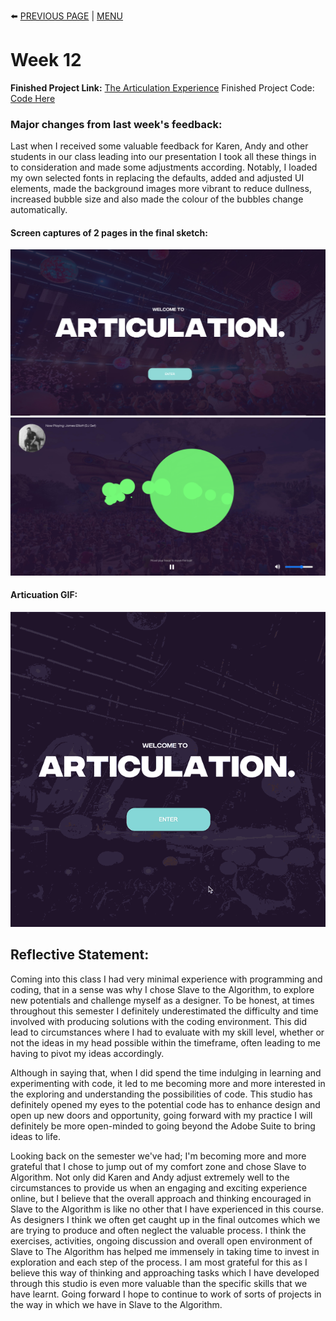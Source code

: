 :arrow_left: [PREVIOUS PAGE](https://github.com/connor-mcnamara/Slave-to-the-algorithm/tree/master/Week%2011 "PREVIOUS PAGE") | [MENU](https://github.com/connor-mcnamara/Slave-to-the-algorithm/blob/master/README.md "MENU")  
# Week 12
**Finished Project Link:** [The Articulation Experience](https://connor-mcnamara.github.io/Slave-to-the-algorithm/Articulation_/ "The Articulation Experience")
Finished Project Code: [Code Here](https://github.com/connor-mcnamara/Slave-to-the-algorithm/tree/master/Articulation_ "Code Here")


### Major changes from last week's feedback:

Last when I received some valuable feedback for Karen, Andy and other students in our class leading into our presentation I took all these things in to consideration and made some adjustments according. Notably, I loaded my own selected fonts in replacing the defaults, added and adjusted UI elements, made the background images more vibrant to reduce dullness, increased bubble size and also made the colour of the bubbles change automatically.

#### Screen captures of 2 pages in the final sketch:
![](ArticLanding.png)
![](Articulation.png)
#### Articuation GIF:
![](ArticulationGIF640x640.gif)

## Reflective Statement:
Coming into this class I had very minimal experience with programming and coding, that in a sense was why I chose Slave to the Algorithm, to explore new potentials and challenge myself as a designer. To be honest, at times throughout this semester I definitely underestimated the difficulty and time involved with producing solutions with the coding environment. This did lead to circumstances where I had to evaluate with my skill level, whether or not the ideas in my head possible within the timeframe, often leading to me having to pivot my ideas accordingly.

Although in saying that, when I did spend the time indulging in learning and experimenting with code, it led to me becoming more and more interested in the exploring and understanding the possibilities of code. This studio has definitely opened my eyes to the potential code has to enhance design and open up new doors and opportunity, going forward with my practice I will definitely be more open-minded to going beyond the Adobe Suite to bring ideas to life.

Looking back on the semester we've had; I'm becoming more and more grateful that I chose to jump out of my comfort zone and chose Slave to Algorithm. Not only did Karen and Andy adjust extremely well to the circumstances to provide us when an engaging and exciting experience online, but I believe that the overall approach and thinking encouraged in Slave to the Algorithm is like no other that I have experienced in this course. As designers I think we often get caught up in the final outcomes which we are trying to produce and often neglect the valuable process. I think the exercises, activities, ongoing discussion and overall open environment of Slave to The Algorithm has helped me immensely in taking time to invest in exploration and each step of the process. I am most grateful for this as I believe this way of thinking and approaching tasks which I have developed through this studio is even more valuable than the specific skills that we have learnt. Going forward I hope to continue to work of sorts of projects in the way in which we have in Slave to the Algorithm.
